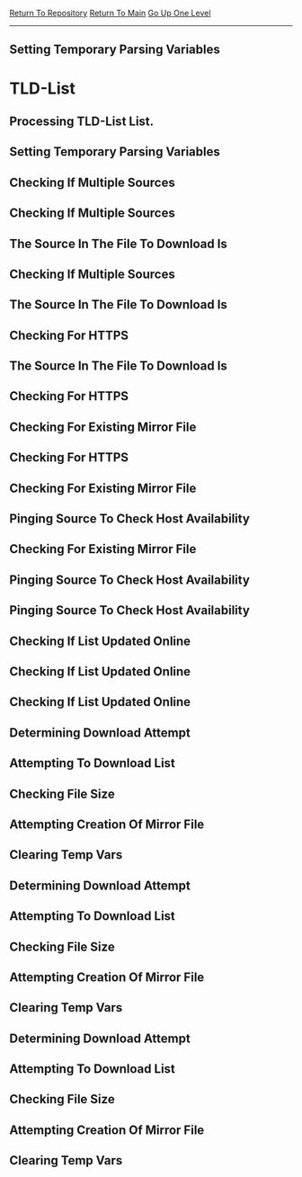 [Return To Repository](https://github.com/DigitalWarrior/piholeparser/)
[Return To Main](https://github.com/DigitalWarrior/piholeparser/blob/master/RecentRunLogs/Mainlog.md)
[Go Up One Level](https://github.com/DigitalWarrior/piholeparser/blob/master/RecentRunLogs/TopLevelScripts/15-Processing-Top-Level-Domains.md)
____________________________________
## Setting Temporary Parsing Variables
# TLD-List
## Processing TLD-List List.
## Setting Temporary Parsing Variables
## Checking If Multiple Sources
## Checking If Multiple Sources
## The Source In The File To Download Is
## Checking If Multiple Sources
## The Source In The File To Download Is
## Checking For HTTPS
## The Source In The File To Download Is
## Checking For HTTPS
## Checking For Existing Mirror File
## Checking For HTTPS
## Checking For Existing Mirror File
## Pinging Source To Check Host Availability
## Checking For Existing Mirror File
## Pinging Source To Check Host Availability
## Pinging Source To Check Host Availability
## Checking If List Updated Online
## Checking If List Updated Online
## Checking If List Updated Online
## Determining Download Attempt
## Attempting To Download List
## Checking File Size
## Attempting Creation Of Mirror File
## Clearing Temp Vars
## Determining Download Attempt
## Attempting To Download List
## Checking File Size
## Attempting Creation Of Mirror File
## Clearing Temp Vars
## Determining Download Attempt
## Attempting To Download List
## Checking File Size
## Attempting Creation Of Mirror File
## Clearing Temp Vars
